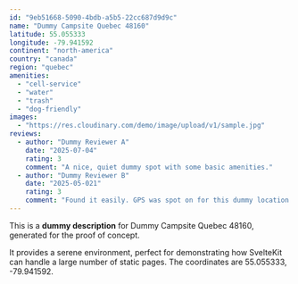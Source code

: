 ```yaml
---
id: "9eb51668-5090-4bdb-a5b5-22cc687d9d9c"
name: "Dummy Campsite Quebec 48160"
latitude: 55.055333
longitude: -79.941592
continent: "north-america"
country: "canada"
region: "quebec"
amenities:
  - "cell-service"
  - "water"
  - "trash"
  - "dog-friendly"
images:
  - "https://res.cloudinary.com/demo/image/upload/v1/sample.jpg"
reviews:
  - author: "Dummy Reviewer A"
    date: "2025-07-04"
    rating: 3
    comment: "A nice, quiet dummy spot with some basic amenities."
  - author: "Dummy Reviewer B"
    date: "2025-05-021"
    rating: 3
    comment: "Found it easily. GPS was spot on for this dummy location."
---
```


This is a **dummy description** for Dummy Campsite Quebec 48160, generated for the proof of concept.

It provides a serene environment, perfect for demonstrating how SvelteKit can handle a large number of static pages. The coordinates are 55.055333, -79.941592.
